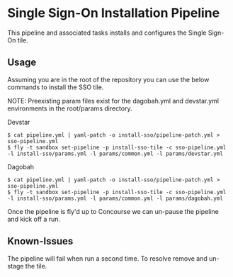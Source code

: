 # Single Sign-On Installation Pipeline

This pipeline and associated tasks installs and configures the Single Sign-On tile.

## Usage

Assuming you are in the root of the repository you can use the below commands to install the SSO tile. 

NOTE: Preexisting param files exist for the dagobah.yml and devstar.yml environments in the root/params directory.

Devstar
```
$ cat pipeline.yml | yaml-patch -o install-sso/pipeline-patch.yml > sso-pipeline.yml
$ fly -t sandbox set-pipeline -p install-sso-tile -c sso-pipeline.yml -l install-sso/params.yml -l params/common.yml -l params/devstar.yml
```
Dagobah
```
$ cat pipeline.yml | yaml-patch -o install-sso/pipeline-patch.yml > sso-pipeline.yml
$ fly -t sandbox set-pipeline -p install-sso-tile -c sso-pipeline.yml -l install-sso/params.yml -l params/common.yml -l params/dagobah.yml
```

Once the pipeline is fly'd up to Concourse we can un-pause the pipeline and kick off a run.

## Known-Issues
The pipeline will fail when run a second time. To resolve remove and un-stage the tile. 
